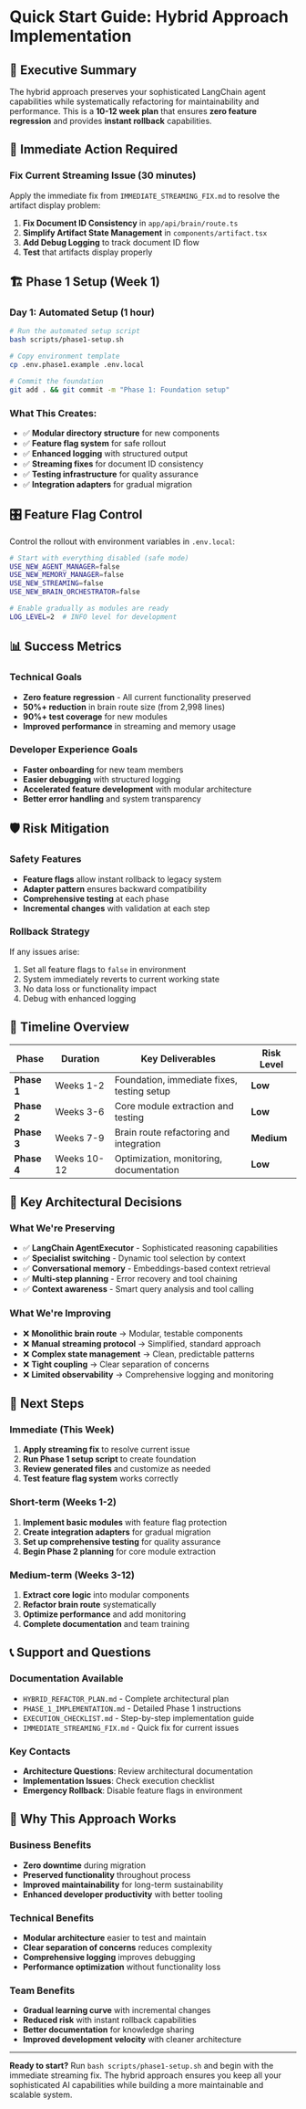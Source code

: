 # Quick Start Guide: Hybrid Approach Implementation

## 🎯 Executive Summary

The hybrid approach preserves your sophisticated LangChain agent capabilities while systematically refactoring for maintainability and performance. This is a **10-12 week plan** that ensures **zero feature regression** and provides **instant rollback** capabilities.

## 🚨 Immediate Action Required

### Fix Current Streaming Issue (30 minutes)
Apply the immediate fix from `IMMEDIATE_STREAMING_FIX.md` to resolve the artifact display problem:

1. **Fix Document ID Consistency** in `app/api/brain/route.ts`
2. **Simplify Artifact State Management** in `components/artifact.tsx`
3. **Add Debug Logging** to track document ID flow
4. **Test** that artifacts display properly

## 🏗️ Phase 1 Setup (Week 1)

### Day 1: Automated Setup (1 hour)
```bash
# Run the automated setup script
bash scripts/phase1-setup.sh

# Copy environment template
cp .env.phase1.example .env.local

# Commit the foundation
git add . && git commit -m "Phase 1: Foundation setup"
```

### What This Creates:
- ✅ **Modular directory structure** for new components
- ✅ **Feature flag system** for safe rollout
- ✅ **Enhanced logging** with structured output
- ✅ **Streaming fixes** for document ID consistency
- ✅ **Testing infrastructure** for quality assurance
- ✅ **Integration adapters** for gradual migration

## 🎛️ Feature Flag Control

Control the rollout with environment variables in `.env.local`:

```bash
# Start with everything disabled (safe mode)
USE_NEW_AGENT_MANAGER=false
USE_NEW_MEMORY_MANAGER=false
USE_NEW_STREAMING=false
USE_NEW_BRAIN_ORCHESTRATOR=false

# Enable gradually as modules are ready
LOG_LEVEL=2  # INFO level for development
```

## 📊 Success Metrics

### Technical Goals
- **Zero feature regression** - All current functionality preserved
- **50%+ reduction** in brain route size (from 2,998 lines)
- **90%+ test coverage** for new modules
- **Improved performance** in streaming and memory usage

### Developer Experience Goals
- **Faster onboarding** for new team members
- **Easier debugging** with structured logging
- **Accelerated feature development** with modular architecture
- **Better error handling** and system transparency

## 🛡️ Risk Mitigation

### Safety Features
- **Feature flags** allow instant rollback to legacy system
- **Adapter pattern** ensures backward compatibility
- **Comprehensive testing** at each phase
- **Incremental changes** with validation at each step

### Rollback Strategy
If any issues arise:
1. Set all feature flags to `false` in environment
2. System immediately reverts to current working state
3. No data loss or functionality impact
4. Debug with enhanced logging

## 📅 Timeline Overview

| Phase | Duration | Key Deliverables | Risk Level |
|-------|----------|------------------|------------|
| **Phase 1** | Weeks 1-2 | Foundation, immediate fixes, testing setup | **Low** |
| **Phase 2** | Weeks 3-6 | Core module extraction and testing | **Low** |
| **Phase 3** | Weeks 7-9 | Brain route refactoring and integration | **Medium** |
| **Phase 4** | Weeks 10-12 | Optimization, monitoring, documentation | **Low** |

## 🎯 Key Architectural Decisions

### What We're Preserving
- ✅ **LangChain AgentExecutor** - Sophisticated reasoning capabilities
- ✅ **Specialist switching** - Dynamic tool selection by context
- ✅ **Conversational memory** - Embeddings-based context retrieval
- ✅ **Multi-step planning** - Error recovery and tool chaining
- ✅ **Context awareness** - Smart query analysis and tool calling

### What We're Improving
- ❌ **Monolithic brain route** → Modular, testable components
- ❌ **Manual streaming protocol** → Simplified, standard approach
- ❌ **Complex state management** → Clean, predictable patterns
- ❌ **Tight coupling** → Clear separation of concerns
- ❌ **Limited observability** → Comprehensive logging and monitoring

## 🚀 Next Steps

### Immediate (This Week)
1. **Apply streaming fix** to resolve current issue
2. **Run Phase 1 setup script** to create foundation
3. **Review generated files** and customize as needed
4. **Test feature flag system** works correctly

### Short-term (Weeks 1-2)
1. **Implement basic modules** with feature flag protection
2. **Create integration adapters** for gradual migration
3. **Set up comprehensive testing** for quality assurance
4. **Begin Phase 2 planning** for core module extraction

### Medium-term (Weeks 3-12)
1. **Extract core logic** into modular components
2. **Refactor brain route** systematically
3. **Optimize performance** and add monitoring
4. **Complete documentation** and team training

## 📞 Support and Questions

### Documentation Available
- `HYBRID_REFACTOR_PLAN.md` - Complete architectural plan
- `PHASE_1_IMPLEMENTATION.md` - Detailed Phase 1 instructions
- `EXECUTION_CHECKLIST.md` - Step-by-step implementation guide
- `IMMEDIATE_STREAMING_FIX.md` - Quick fix for current issues

### Key Contacts
- **Architecture Questions**: Review architectural documentation
- **Implementation Issues**: Check execution checklist
- **Emergency Rollback**: Disable feature flags in environment

## 🎉 Why This Approach Works

### Business Benefits
- **Zero downtime** during migration
- **Preserved functionality** throughout process
- **Improved maintainability** for long-term sustainability
- **Enhanced developer productivity** with better tooling

### Technical Benefits
- **Modular architecture** easier to test and maintain
- **Clear separation of concerns** reduces complexity
- **Comprehensive logging** improves debugging
- **Performance optimization** without functionality loss

### Team Benefits
- **Gradual learning curve** with incremental changes
- **Reduced risk** with instant rollback capabilities
- **Better documentation** for knowledge sharing
- **Improved development velocity** with cleaner architecture

---

**Ready to start?** Run `bash scripts/phase1-setup.sh` and begin with the immediate streaming fix. The hybrid approach ensures you keep all your sophisticated AI capabilities while building a more maintainable and scalable system. 